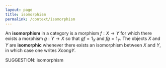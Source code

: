 ```yaml
---
layout: page
title: isomorphism
permalink: /context/isomorphism
---
```

 An **isomorphism** in a category is a morphism $f : X \to Y$ for which there exists a morphism $g : Y \to X$ so that $gf = 1_X$ and $fg = 1_Y$. The objects $X$ and $Y$ are **isomorphic** whenever there exists an isomorphism between $X$ and $Y$, in which case one writes $X \mathrm{co}ng Y$.


SUGGESTION: isomorphism